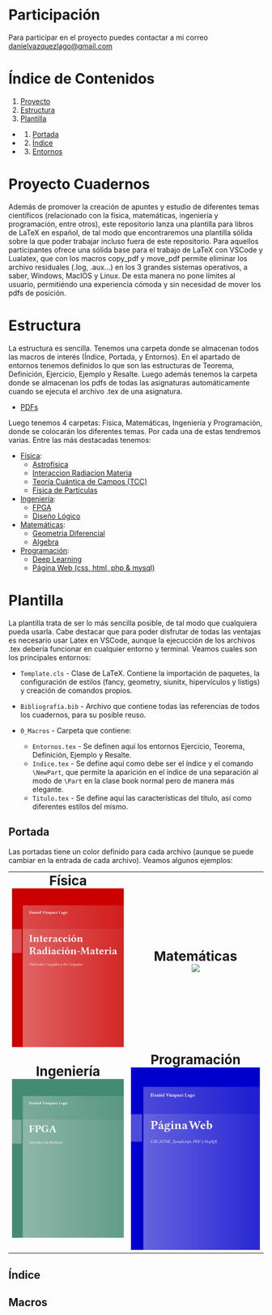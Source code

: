 

# Participación 

Para participar en el proyecto puedes contactar a mi correo danielvazquezlago@gmail.com

# Índice de Contenidos

1. [Proyecto](#Proyecto-Cuadernos)
2. [Estructura](#Estructura)
3. [Plantilla](#Plantilla)
  - 1. [Portada](##Portada)
  - 2. [Índice](##Índice)
  - 3. [Entornos](##Macros)

# Proyecto Cuadernos

Además de promover la creación de apuntes y estudio de diferentes temas científicos (relacionado con la física, matemáticas, ingeniería y programación, entre otros), este repositorio lanza una plantilla para libros de LaTeX en español, de tal modo que encontraremos una plantilla sólida sobre la que poder trabajar incluso fuera de este repositorio. Para aquellos participantes ofrece una sólida base para el trabajo de LaTeX con VSCode y Lualatex, que con los macros copy_pdf y move_pdf permite eliminar los archivo residuales (.log, .aux...) en los 3 grandes sistemas operativos, a saber, Windows, MacIOS y Linux. De esta manera no pone límites al usuario, permitiéndo una experiencia cómoda y sin necesidad de mover los pdfs de posición. 

# Estructura

La estructura es sencilla. Tenemos una carpeta donde se almacenan todos las macros de interés (Índice, Portada, y Entornos). En el apartado de entornos tenemos definidos lo que son las estructuras de Teorema, Definición, Ejercicio, Ejemplo y Resalte. Luego además tenemos la carpeta donde se almacenan los pdfs de todas las asignaturas automáticamente cuando se ejecuta el archivo .tex de una asignatura.

  - [PDFs](https://github.com/Godanitt/Cuadernos/tree/main/0_Pdf)

Luego tenemos 4 carpetas: Física, Matemáticas, Ingeniería y Programación, donde se colocarán los diferentes temas. Por cada una de estas tendremos varias. Entre las más destacadas tenemos: 

  -  [Física](https://github.com/Godanitt/Cuadernos/tree/main/Fisica):
      - [Astrofísica](https://github.com/Godanitt/Cuadernos/tree/main/Fisica/Astrofisica)
      - [Interaccion Radiacion Materia](https://github.com/Godanitt/Cuadernos/tree/main/Fisica/InteraccionRadiacionMateria)
      - [Teoría Cuántica de Campos (TCC)](https://github.com/Godanitt/Cuadernos/tree/main/Fisica/TCC)
      - [Física de Partículas](https://github.com/Godanitt/Cuadernos/tree/main/Fisica/Particulas)
  - [Ingeniería](https://github.com/Godanitt/Cuadernos/tree/main/Ingenieria): 
    - [FPGA](https://github.com/Godanitt/Cuadernos/tree/main/Ingenieria/FPGA)
    - [Diseño Lógico](https://github.com/Godanitt/Cuadernos/tree/main/Ingenieria/Dise%C3%B1o%20Logico)
  - [Matemáticas](https://github.com/Godanitt/Cuadernos/tree/main/Ingenieria):
    - [Geometria Diferencial](https://github.com/Godanitt/Cuadernos/tree/main/Ingenieria/Dise%C3%B1o%20Logico)
    - [Algebra](https://github.com/Godanitt/Cuadernos/tree/main/Ingenieria/Dise%C3%B1o%20Logico)
  - [Programación](https://github.com/Godanitt/Cuadernos/tree/main/Ingenieria): 
    - [Deep Learning](https://github.com/Godanitt/Cuadernos/tree/main/Programacion/Deep%20Learning)
    - [Página Web (css, html, php & mysql)](https://github.com/Godanitt/Cuadernos/tree/main/Programacion/Pagina%20Web)


# Plantilla

La plantilla trata de ser lo más sencilla posible, de tal modo que cualquiera pueda usarla. Cabe destacar que para poder disfrutar de todas las ventajas es necesario usar Latex en VSCode, aunque la ejecucción de los archivos .tex debería funcionar en cualquier entorno y terminal. Veamos cuales son los principales entornos: 

- `Template.cls` - Clase de LaTeX. Contiene la importación de paquetes, la configuración de estilos (fancy, geometry, siunitx, hipervículos y listigs) y creación de comandos propios. 

- `Bibliografía.bib` - Archivo que contiene todas las referencias de todos los cuadernos, para su posible reuso. 
- `0_Macros` - Carpeta que contiene: 
  - `Entornos.tex` - Se definen aquí los entornos Ejercicio, Teorema, Definición, Ejemplo y Resalte.
  - `Indice.tex` - Se define aquí como debe ser el índice y el comando `\NewPart`, que permite la aparición en el índice de una separación al modo de `\Part` en la clase book normal pero de manera más elegante.
  - `Titulo.tex` - Se define aquí las características del título, así como diferentes estílos del mismo. 

## Portada

Las portadas tiene un color definido para cada archivo (aunque se puede cambiar en la entrada de cada archivo). Veamos algunos ejemplos: 

<table>
  <tr>
    <td align="center">
      <strong style="font-size: 26px;"> Física </strong><br>
        <img src=".images/F-IRM.png" width="400px">
      </a>
    </td>
    <td align="center">
      <strong style="font-size: 26px;">Matemáticas</strong><br>
        <img src=".images/M-GeometríaDiferencial.png" width="400px">
      </a>
    </td>
  </tr>
  <tr>
    <td align="center">
      <strong style="font-size: 26px;"> Ingeniería </strong><br>
        <img src=".images/I-FPGA.png" width="400px">
      </a>
    </td>
    <td align="center">
      <strong style="font-size: 26px;"> Programación </strong><br>
        <img src=".images/P-PaginaWeb.png" width="400px">
      </a>
    </td>
  </tr>
</table>

## Índice

## Macros 
